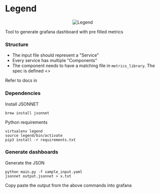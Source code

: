 # Legend

<p align="center">
  <img src="http://www.desigifs.com/sites/default/files/2013/BalaKrj2.gif" alt="Legend"/>
</p>

Tool to generate grafana dashboard with pre filled metrics 

### Structure 

* The input file should represent a "Service"
* Every service has multiple "Components"
* The component needs to have a matching file in `metrics_library`. The spec is defined <>

Refer to docs in <docs>

### Dependencies

Install JSONNET 
```
brew install jsonnet
```

Python requirements
```
virtualenv legend
source legend/bin/activate
pip3 install -r requirements.txt
```
 
### Generate dashboards

Generate the JSON
```
python main.py -f sample_input.yaml 
jsonnet output.jsonnet > x.txt
```

Copy paste the output from the above commands into grafana